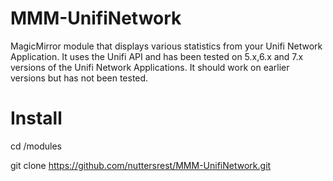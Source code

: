 # MMM-UnifiNetwork
MagicMirror module that displays various statistics from your Unifi Network Application. It uses the Unifi API and has been tested on 5.x,6.x and 7.x versions of the Unifi Network Applications. It should work on earlier versions but has not been tested.

# Install
cd <Your MagicMirror Directory>/modules
  
git clone https://github.com/nuttersrest/MMM-UnifiNetwork.git
  
